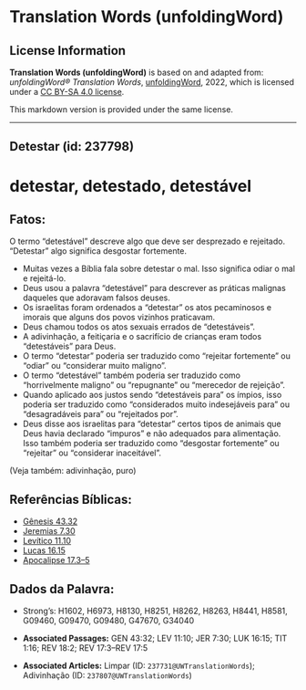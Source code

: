 # Translation Words (unfoldingWord)

## License Information

**Translation Words (unfoldingWord)** is based on and adapted from: _unfoldingWord® Translation Words_, [unfoldingWord](https://unfoldingword.org/utw), 2022, which is licensed under a [CC BY-SA 4.0 license](https://creativecommons.org/licenses/by-sa/4.0/legalcode.en).

This markdown version is provided under the same license.



--------------------------------

## Detestar (id: 237798)

detestar, detestado, detestável
===============================

Fatos:
------

O termo “detestável” descreve algo que deve ser desprezado e rejeitado. “Detestar” algo significa desgostar fortemente.

* Muitas vezes a Bíblia fala sobre detestar o mal. Isso significa odiar o mal e rejeitá\-lo.
* Deus usou a palavra “detestável” para descrever as práticas malignas daqueles que adoravam falsos deuses.
* Os israelitas foram ordenados a “detestar” os atos pecaminosos e imorais que alguns dos povos vizinhos praticavam.
* Deus chamou todos os atos sexuais errados de “detestáveis”.
* A adivinhação, a feitiçaria e o sacrifício de crianças eram todos “detestáveis” para Deus.
* O termo “detestar” poderia ser traduzido como “rejeitar fortemente” ou “odiar” ou “considerar muito maligno”.
* O termo “detestável” também poderia ser traduzido como “horrivelmente maligno” ou “repugnante” ou “merecedor de rejeição”.
* Quando aplicado aos justos sendo “detestáveis para” os ímpios, isso poderia ser traduzido como “considerados muito indesejáveis para” ou “desagradáveis para” ou “rejeitados por”.
* Deus disse aos israelitas para “detestar” certos tipos de animais que Deus havia declarado “impuros” e não adequados para alimentação. Isso também poderia ser traduzido como “desgostar fortemente” ou “rejeitar” ou “considerar inaceitável”.

(Veja também: adivinhação, puro)

Referências Bíblicas:
---------------------

* [Gênesis 43\.32](https://ref.ly/Gen43:32)
* [Jeremias 7\.30](https://ref.ly/Jer7:30)
* [Levítico 11\.10](https://ref.ly/Lev11:10)
* [Lucas 16\.15](https://ref.ly/Luke16:15)
* [Apocalipse 17\.3–5](https://ref.ly/Rev17:3-Rev17:5)

Dados da Palavra:
-----------------

* Strong’s: H1602, H6973, H8130, H8251, H8262, H8263, H8441, H8581, G09460, G09470, G09480, G47670, G34040

* **Associated Passages:** GEN 43:32; LEV 11:10; JER 7:30; LUK 16:15; TIT 1:16; REV 18:2; REV 17:3–REV 17:5
* **Associated Articles:** Limpar (ID: `237731@UWTranslationWords`); Adivinhação (ID: `237807@UWTranslationWords`)

